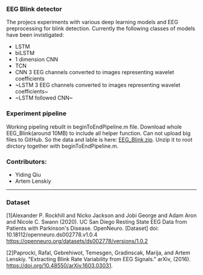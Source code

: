 ### EEG Blink detector
The projecs experiments with various deep learning models and EEG preprocessing for blink detection.
Currently the following classes of models have been invistigated:
* LSTM 
* biLSTM
* 1 dimension CNN
* TCN 
* CNN 3 EEG channels converted to images representing wavelet coefficients 
* ~LSTM 3 EEG channels converted to images representing wavelet coefficients~
* ~LSTM followed CNN~

### Experiment pipeline
Working pipeling rebuilt in beginToEndPipeline.m file. Download whole EEG_Blink(around 10MB) to include all helper function.
Can not upload big files to GitHub. So the data and lable is here: [EEG_Blink.zip](https://drive.google.com/file/d/1c0lXKpm8dkcC-b6dH14a1wcKis4JCMuC/view?usp=sharing). Unzip it to root dirctory together with beginToEndPipeline.m.





### Contributors:
* Yiding Qiu
* Artem Lenskiy




-----
### Dataset


[1]Alexander P. Rockhill and Nicko Jackson and Jobi George and Adam Aron and Nicole C. Swann (2020). UC San Diego Resting State EEG Data from Patients with Parkinson's Disease. OpenNeuro. [Dataset] doi: 10.18112/openneuro.ds002778.v1.0.4
https://openneuro.org/datasets/ds002778/versions/1.0.2

[2]Paprocki, Rafal, Gebrehiwot, Temesgen, Gradinscak, Marija, and Artem Lenskiy. "Extracting Blink Rate Variability from EEG Signals." arXiv, (2016). https://doi.org/10.48550/arXiv.1603.03031.
